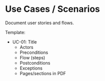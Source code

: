 # Use Cases / Scenarios

Document user stories and flows.

Template:
- UC-01: Title
  - Actors
  - Preconditions
  - Flow (steps)
  - Postconditions
  - Exceptions
  - Pages/sections in PDF
